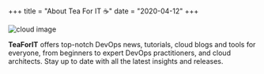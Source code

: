 +++
title = "About Tea For IT ☕"
date = "2020-04-12"
+++

<!-- Hugo is a static site engine written in Go.


It makes use of a variety of open source projects including: -->

<!-- * [Cobra](https://github.com/spf13/cobra)
* [Viper](https://github.com/spf13/viper)
* [J Walter Weatherman](https://github.com/spf13/jWalterWeatherman)
* [Cast](https://github.com/spf13/cast) -->

<!-- Learn more and contribute on [GitHub](https://github.com/gohugoio). -->
![cloud image](https://media0.giphy.com/media/3oEjIa5lbVSfv8a9s4/giphy.gif?cid=ecf05e475de39afa28c32f3ab514c04cb6149704b7a7b996&rid=giphy.gif)

**TeaForIT** offers top-notch DevOps news, tutorials, cloud blogs and tools for everyone, from beginners to expert DevOps practitioners, and cloud architects. 
Stay up to date with all the latest insights and releases. 